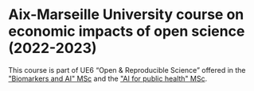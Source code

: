 # Aix-Marseille University course on economic impacts of open science (2022-2023)

This course is part of UE6 “Open & Reproducible Science” offered in the ["Biomarkers and AI" MSc](https://formations.univ-amu.fr/fr/master/5ABS/PRABS5AK) and the ["AI for public health" MSc](https://sesstim.univ-amu.fr/fr/master-ai4ph).
